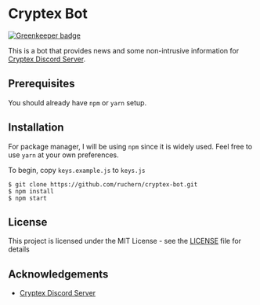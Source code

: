# Cryptex Bot

[![Greenkeeper badge](https://badges.greenkeeper.io/ruchern/cryptex-bot.svg)](https://greenkeeper.io/)

This is a bot that provides news and some non-intrusive information for [Cryptex Discord Server](https://discord.gg/YKpUTPx).

## Prerequisites
You should already have `npm` or `yarn` setup.

## Installation
For package manager, I will be using `npm` since it is widely used. Feel free to use `yarn` at your own preferences.

To begin, copy `keys.example.js` to `keys.js`

```
$ git clone https://github.com/ruchern/cryptex-bot.git
$ npm install
$ npm start
```

## License
This project is licensed under the MIT License - see the [LICENSE](LICENSE) file for details

## Acknowledgements
- [Cryptex Discord Server](https://discord.gg/YKpUTPx)
